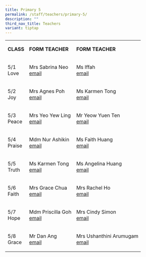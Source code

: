 ```yaml
---
title: Primary 5
permalink: /staff/teachers/primary-5/
description: ""
third_nav_title: Teachers
variant: tiptap
---
```

<table style="minWidth: 75px">
<colgroup>
<col>
<col>
<col>
</colgroup>
<tbody>
<tr>
<td rowspan="1" colspan="1">
<p><strong>CLASS</strong>
</p>
</td>
<td rowspan="1" colspan="1">
<p><strong>FORM TEACHER</strong>
</p>
</td>
<td rowspan="1" colspan="1">
<p><strong>FORM TEACHER</strong>
</p>
</td>
</tr>
<tr>
<td rowspan="1" colspan="1">
<p>5/1
<br>Love</p>
</td>
<td rowspan="1" colspan="1">
<p>Mrs Sabrina Neo
<br><a href="mailto:seah_jia_fen_sabrina@schools.gov.sg" rel="noopener noreferrer nofollow" target="_blank">email</a>
</p>
</td>
<td rowspan="1" colspan="1">
<p>Ms Iffah
<br><a href="mailto:nuriffah_zakiah_mohd_said@schools.gov.sg" rel="noopener noreferrer nofollow" target="_blank">email</a>
</p>
</td>
</tr>
<tr>
<td rowspan="1" colspan="1">
<p>5/2
<br>Joy</p>
</td>
<td rowspan="1" colspan="1">
<p>Mrs Agnes Poh
<br><a href="mailto:khoo_gek_lin_agnes@schools.gov.sg" rel="noopener noreferrer nofollow" target="_blank">email</a>
</p>
</td>
<td rowspan="1" colspan="1">
<p>Ms Karmen Tong
<br><a href="mailto:tong_jia_min@schools.gov.sg" rel="noopener noreferrer nofollow" target="_blank">email</a>
</p>
</td>
</tr>
<tr>
<td rowspan="1" colspan="1">
<p>5/3
<br>Peace</p>
</td>
<td rowspan="1" colspan="1">
<p>Mrs Yeo Yew Ling
<br><a href="mailto:ong_yew_ling@schools.gov.sg" rel="noopener noreferrer nofollow" target="_blank">email</a>
</p>
</td>
<td rowspan="1" colspan="1">
<p>Mr Yeow Yuen Ten
<br><a href="mailto:yeow_yuen_ten@schools.gov.sg" rel="noopener noreferrer nofollow" target="_blank">email</a>
</p>
</td>
</tr>
<tr>
<td rowspan="1" colspan="1">
<p>5/4
<br>Praise</p>
</td>
<td rowspan="1" colspan="1">
<p>Mdm Nur Ashikin
<br><a href="mailto:siti_nurashikin_mohd_sultan@schools.gov.sg" rel="noopener noreferrer nofollow" target="_blank">email</a>
</p>
</td>
<td rowspan="1" colspan="1">
<p>Ms Faith Huang
<br><a href="mailto:huang_huiru_faith@schools.gov.sg" rel="noopener noreferrer nofollow" target="_blank">email</a>
</p>
</td>
</tr>
<tr>
<td rowspan="1" colspan="1">
<p>5/5
<br>Truth</p>
</td>
<td rowspan="1" colspan="1">
<p>Ms Karmen Tong
<br><a href="mailto:tong_jia_min@schools.gov.sg" rel="noopener noreferrer nofollow" target="_blank">email</a>
</p>
</td>
<td rowspan="1" colspan="1">
<p>Ms Angelina Huang
<br><a href="mailto:angelina_huang@schools.gov.sg" rel="noopener noreferrer nofollow" target="_blank">email</a>
</p>
</td>
</tr>
<tr>
<td rowspan="1" colspan="1">
<p>5/6
<br>Faith</p>
</td>
<td rowspan="1" colspan="1">
<p>Mrs Grace Chua
<br><a href="mailto:chua_wee_leng@schools.gov.sg" rel="noopener noreferrer nofollow" target="_blank">email</a>
</p>
</td>
<td rowspan="1" colspan="1">
<p>Mrs Rachel Ho
<br><a href="mailto:sim_wanru_rachel@schools.gov.sg" rel="noopener noreferrer nofollow" target="_blank">email</a>
</p>
</td>
</tr>
<tr>
<td rowspan="1" colspan="1">
<p>5/7
<br>Hope</p>
</td>
<td rowspan="1" colspan="1">
<p>Mdm Priscilla Goh
<br><a href="mailto:goh_hwi_ping@schools.gov.sg" rel="noopener noreferrer nofollow" target="_blank">email</a>
</p>
</td>
<td rowspan="1" colspan="1">
<p>Mrs Cindy Simon
<br><a href="mailto:simon_chin_see_cindy@schools.gov.sg" rel="noopener noreferrer nofollow" target="_blank">email</a>
</p>
</td>
</tr>
<tr>
<td rowspan="1" colspan="1">
<p>5/8
<br>Grace</p>
</td>
<td rowspan="1" colspan="1">
<p>Mr Dan Ang
<br><a href="mailto:ang_kah_eng@schools.gov.sg" rel="noopener noreferrer nofollow" target="_blank">email</a>
</p>
</td>
<td rowspan="1" colspan="1">
<p>Mrs Ushanthini Arumugam
<br><a href="mailto:ushanthini_arumugam@schools.gov.sg" rel="noopener noreferrer nofollow" target="_blank">email</a>
</p>
</td>
</tr>
</tbody>
</table>
<p></p>